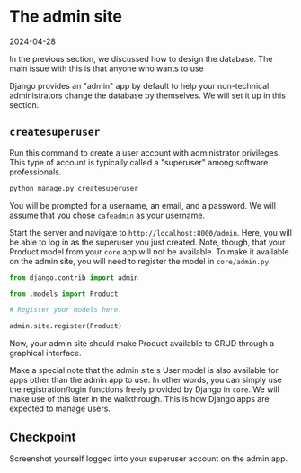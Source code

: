 # The admin site

2024-04-28

In the previous section, we discussed how to design the database. The main issue with this is that anyone who wants to use

Django provides an "admin" app by default to help your non-technical administrators change the database by themselves. We will set it up in this section.

## `createsuperuser`

Run this command to create a user account with administrator privileges. This type of account is typically called a "superuser" among software professionals.

```bash
python manage.py createsuperuser
```

You will be prompted for a username, an email, and a password. We will assume that you chose `cafeadmin` as your username.

Start the server and navigate to `http://localhost:8000/admin`. Here, you will be able to log in as the superuser you just created. Note, though, that your Product model from your `core` app will not be available. To make it available on the admin site, you will need to register the model in `core/admin.py`.

```python
from django.contrib import admin

from .models import Product

# Register your models here.

admin.site.register(Product)
```

Now, your admin site should make Product available to CRUD through a graphical interface.

Make a special note that the admin site's User model is also available for apps other than the admin app to use. In other words, you can simply use the registration/login functions freely provided by Django in `core`. We will make use of this later in the walkthrough. This is how Django apps are expected to manage users.

## Checkpoint

Screenshot yourself logged into your superuser account on the admin app.
